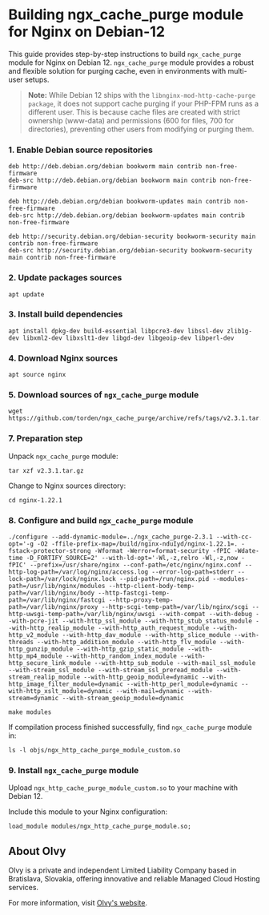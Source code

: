 # Building ngx_cache_purge module for Nginx on Debian-12

This guide provides step-by-step instructions to build `ngx_cache_purge` module for Nginx on Debian 12.
`ngx_cache_purge` module provides a robust and flexible solution for purging cache, even in environments with multi-user setups.

> **Note:** While Debian 12 ships with the `libnginx-mod-http-cache-purge package`, it does not support cache
>  purging if your PHP-FPM runs as a different user. This is because cache files are created with strict ownership
> (www-data) and permissions (600 for files, 700 for directories), preventing other users from modifying or purging them.

### 1. Enable Debian source repositories
```
deb http://deb.debian.org/debian bookworm main contrib non-free-firmware
deb-src http://deb.debian.org/debian bookworm main contrib non-free-firmware

deb http://deb.debian.org/debian bookworm-updates main contrib non-free-firmware
deb-src http://deb.debian.org/debian bookworm-updates main contrib non-free-firmware

deb http://security.debian.org/debian-security bookworm-security main contrib non-free-firmware
deb-src http://security.debian.org/debian-security bookworm-security main contrib non-free-firmware
```

### 2. Update packages sources
```
apt update
```

### 3. Install build dependencies
```
apt install dpkg-dev build-essential libpcre3-dev libssl-dev zlib1g-dev libxml2-dev libxslt1-dev libgd-dev libgeoip-dev libperl-dev
```

### 4. Download Nginx sources
```
apt source nginx
```

### 5. Download sources of `ngx_cache_purge` module
```
wget https://github.com/torden/ngx_cache_purge/archive/refs/tags/v2.3.1.tar.gz
```

### 7. Preparation step
Unpack `ngx_cache_purge` module:
```
tar xzf v2.3.1.tar.gz
```
Change to Nginx sources directory:
```
cd nginx-1.22.1
```

### 8. Configure and build `ngx_cache_purge` module
```
./configure --add-dynamic-module=../ngx_cache_purge-2.3.1 --with-cc-opt='-g -O2 -ffile-prefix-map=/build/nginx-nduIyd/nginx-1.22.1=. -fstack-protector-strong -Wformat -Werror=format-security -fPIC -Wdate-time -D_FORTIFY_SOURCE=2' --with-ld-opt='-Wl,-z,relro -Wl,-z,now -fPIC' --prefix=/usr/share/nginx --conf-path=/etc/nginx/nginx.conf --http-log-path=/var/log/nginx/access.log --error-log-path=stderr --lock-path=/var/lock/nginx.lock --pid-path=/run/nginx.pid --modules-path=/usr/lib/nginx/modules --http-client-body-temp-path=/var/lib/nginx/body --http-fastcgi-temp-path=/var/lib/nginx/fastcgi --http-proxy-temp-path=/var/lib/nginx/proxy --http-scgi-temp-path=/var/lib/nginx/scgi --http-uwsgi-temp-path=/var/lib/nginx/uwsgi --with-compat --with-debug --with-pcre-jit --with-http_ssl_module --with-http_stub_status_module --with-http_realip_module --with-http_auth_request_module --with-http_v2_module --with-http_dav_module --with-http_slice_module --with-threads --with-http_addition_module --with-http_flv_module --with-http_gunzip_module --with-http_gzip_static_module --with-http_mp4_module --with-http_random_index_module --with-http_secure_link_module --with-http_sub_module --with-mail_ssl_module --with-stream_ssl_module --with-stream_ssl_preread_module --with-stream_realip_module --with-http_geoip_module=dynamic --with-http_image_filter_module=dynamic --with-http_perl_module=dynamic --with-http_xslt_module=dynamic --with-mail=dynamic --with-stream=dynamic --with-stream_geoip_module=dynamic
```
```
make modules
```

If compilation process finished successfully, find `ngx_cache_purge` module in:
```
ls -l objs/ngx_http_cache_purge_module_custom.so
```

### 9. Install `ngx_cache_purge` module

Upload `ngx_http_cache_purge_module_custom.so` to your machine with Debian 12.

Include this module to your Nginx configuration:
```
load_module modules/ngx_http_cache_purge_module.so;
```

## About Olvy

Olvy is a private and independent Limited Liability Company based in Bratislava, Slovakia, offering innovative and reliable Managed Cloud Hosting services. 

For more information, visit [Olvy's website](https://olvy.net/).

